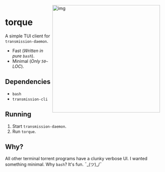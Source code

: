<img src="https://i.imgur.com/3q3lYK0.jpg" alt="img" height="350px" align="right">

# torque

A simple TUI client for `transmission-daemon`.

- Fast (*Written in pure `bash`*).
- Minimal (*Only `50~` LOC*).


## Dependencies

- `bash`
- `transmission-cli`

## Running

1. Start `transmission-daemon`.
2. Run `torque`.

## Why?

All other terminal torrent programs have a clunky verbose UI. I wanted something minimal. Why `bash`? It's fun. ¯\_(ツ)_/¯
